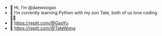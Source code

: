 - 🐰 Hi, I’m @daewoogao
- 🌱 I’m currently learning Python with my son Tate, both of us love coding👩‍👦
- 🚀 https://replit.com/@GaoYu
- 🍫  https://replit.com/@TateWong

